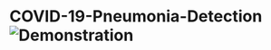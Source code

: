 # COVID-19-Pneumonia-Detection![Demonstration](https://user-images.githubusercontent.com/18111780/186890201-d142d2e6-c046-4a37-bec8-c7de798196b5.png)
